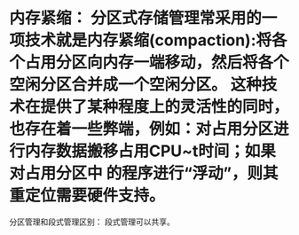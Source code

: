 内存紧缩：
分区式存储管理常采用的一项技术就是内存紧缩(compaction):将各个占用分区向内存一端移动，然后将各个空闲分区合并成一个空闲分区。
这种技术在提供了某种程度上的灵活性的同时，也存在着一些弊端，例如：对占用分区进行内存数据搬移占用CPU~t时间；如果对占用分区中
的程序进行“浮动”，则其重定位需要硬件支持。
==========================================================================================================
分区管理和段式管理区别：
段式管理可以共享。
